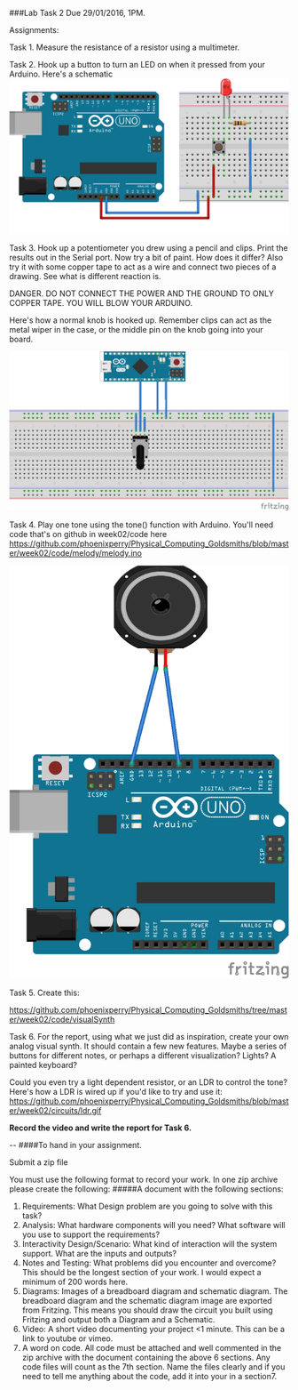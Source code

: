 ###Lab Task 2 
Due 29/01/2016, 1PM. 

Assignments:

Task 1. Measure the resistance of a resistor using a multimeter. 

Task 2. Hook up a button to turn an LED on when it pressed from your Arduino.  Here's a schematic 
![Push button](https://github.com/phoenixperry/Physical_Computing_Goldsmiths/blob/master/week02/circuits/pushbutton_led.png )

Task 3. Hook up a potentiometer you drew using a pencil and clips. Print the results out in the Serial port. Now try a bit of paint. How does it differ? Also try it with some copper tape to act as a wire and connect two pieces of a drawing. See what is different reaction is. 

DANGER. DO NOT CONNECT THE POWER AND THE GROUND TO ONLY COPPER TAPE. YOU WILL BLOW YOUR ARDUINO. 

Here's how a normal knob is hooked up. Remember clips can act as the metal wiper in the case, or the middle pin on the knob going into your board. 

![knob](https://github.com/phoenixperry/Physical_Computing_Goldsmiths/blob/master/week02/circuits/potentiometer_bb.png?raw=true) 

Task 4. Play one tone using the tone() function  with Arduino. You'll need code that's on github in week02/code here https://github.com/phoenixperry/Physical_Computing_Goldsmiths/blob/master/week02/code/melody/melody.ino

![speaker](https://github.com/phoenixperry/Physical_Computing_Goldsmiths/blob/master/week02/circuits/speaker_bb.png)

Task 5. Create this: 

https://github.com/phoenixperry/Physical_Computing_Goldsmiths/tree/master/week02/code/visualSynth

Task 6. For the report, using what we just did as inspiration, create your own analog visual synth. It should contain a few new features. Maybe a series of buttons for different notes, or perhaps a different visualization? Lights? A painted keyboard?

Could you even try a light dependent resistor, or an LDR to control the tone? 
Here's how a LDR is wired up if you'd like to try and use it: 
https://github.com/phoenixperry/Physical_Computing_Goldsmiths/blob/master/week02/circuits/ldr.gif 


**Record the video and write the report for Task 6.**

--
####To hand in your assignment. 

Submit a zip file 

You must use the following format to record your work. 
In one zip archive please create the following: 
#####A document with the following sections: 
1. Requirements: What Design problem are you going to solve with this task?
2. Analysis: What hardware components will you need? What software will you use to support the requirements? 
3. Interactivity Design/Scenario: What kind of interaction will the system support. What are the inputs and outputs? 
4. Notes and Testing: What problems did you encounter and overcome? This should be the longest section of your work. I would expect a minimum of 200 words here. 
5. Diagrams: Images of a breadboard diagram and schematic diagram. The breadboard diagram and the schematic diagram image are exported from Fritzing. This means you should draw the circuit you built using Fritzing and output both a Diagram and a Schematic. 
6. Video: A short video documenting your project <1 minute. This can be a link to youtube or vimeo. 
7. A word on code. All code must be attached and well commented in the zip archive with the document containing the above 6 sections. Any code files will count as the 7th section. Name the files clearly and if you need to tell me anything about the code, add it into your in a section7. 


